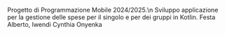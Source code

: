 Progetto di Programmazione Mobile 2024/2025.\n
Sviluppo applicazione per la gestione delle spese per il singolo e per dei gruppi in Kotlin.
Festa Alberto, Iwendi Cynthia Onyenka
